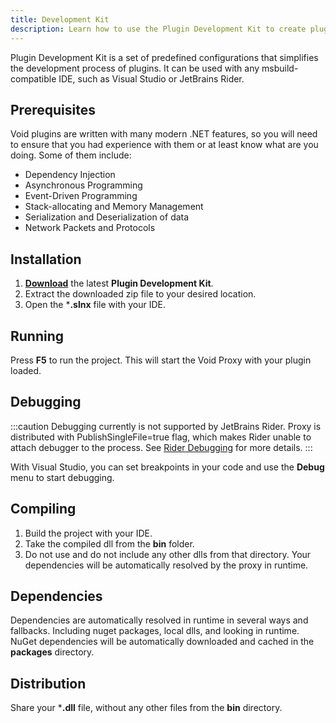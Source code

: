 ```yaml
---
title: Development Kit
description: Learn how to use the Plugin Development Kit to create plugins for Void
---
```


Plugin Development Kit is a set of predefined configurations that simplifies the development process of plugins.
It can be used with any msbuild-compatible IDE, such as Visual Studio or JetBrains Rider.

## Prerequisites
Void plugins are written with many modern .NET features, so you will need to ensure that you had experience with them or at least know what are you doing.
Some of them include:
- Dependency Injection
- Asynchronous Programming
- Event-Driven Programming
- Stack-allocating and Memory Management
- Serialization and Deserialization of data
- Network Packets and Protocols

## Installation
1) [**Download**](https://github.com/caunt/Void/releases/latest/download/plugin-devkit.zip) the latest **Plugin Development Kit**.
2) Extract the downloaded zip file to your desired location.
3) Open the ***.slnx** file with your IDE.

## Running
Press **F5** to run the project. This will start the Void Proxy with your plugin loaded.

## Debugging
:::caution
Debugging currently is not supported by JetBrains Rider.
Proxy is distributed with PublishSingleFile=true flag, which makes Rider unable to attach debugger to the process.
See [Rider Debugging](https://www.jetbrains.com/help/rider/Debugging_Code.html) for more details.
:::

With Visual Studio, you can set breakpoints in your code and use the **Debug** menu to start debugging.

## Compiling
1) Build the project with your IDE.
2) Take the compiled dll from the **bin** folder.
3) Do not use and do not include any other dlls from that directory. 
Your dependencies will be automatically resolved by the proxy in runtime.

## Dependencies
Dependencies are automatically resolved in runtime in several ways and fallbacks. 
Including nuget packages, local dlls, and looking in runtime.
NuGet dependencies will be automatically downloaded and cached in the **packages** directory.

## Distribution
Share your ***.dll** file, without any other files from the **bin** directory.
